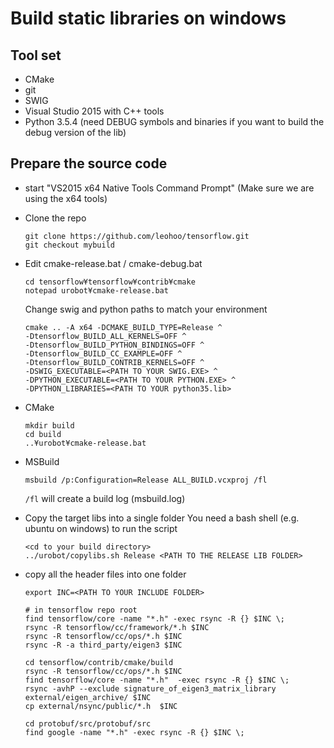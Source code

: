 Build static libraries on windows
=================================

Tool set
--------
* CMake
* git
* SWIG
* Visual Studio 2015 with C++ tools
* Python 3.5.4 (need DEBUG symbols and binaries if you want to build the debug version of the lib)

Prepare the source code
-----------------------
* start "VS2015 x64 Native Tools Command Prompt" (Make sure we are using the x64 tools)
* Clone the repo
  ```text
  git clone https://github.com/leohoo/tensorflow.git
  git checkout mybuild
  ```
* Edit cmake-release.bat / cmake-debug.bat
  ```text
  cd tensorflow¥tensorflow¥contrib¥cmake
  notepad urobot¥cmake-release.bat
  ```
  Change swig and python paths to match your environment
  ```text
  cmake .. -A x64 -DCMAKE_BUILD_TYPE=Release ^
  -Dtensorflow_BUILD_ALL_KERNELS=OFF ^
  -Dtensorflow_BUILD_PYTHON_BINDINGS=OFF ^
  -Dtensorflow_BUILD_CC_EXAMPLE=OFF ^
  -Dtensorflow_BUILD_CONTRIB_KERNELS=OFF ^
  -DSWIG_EXECUTABLE=<PATH TO YOUR SWIG.EXE> ^
  -DPYTHON_EXECUTABLE=<PATH TO YOUR PYTHON.EXE> ^
  -DPYTHON_LIBRARIES=<PATH TO YOUR python35.lib>
  ```
* CMake
  ```text
  mkdir build
  cd build
  ..¥urobot¥cmake-release.bat
  ```
* MSBuild
  ```text
  msbuild /p:Configuration=Release ALL_BUILD.vcxproj /fl
  ```
  `/fl` will create a build log (msbuild.log)
  
* Copy the target libs into a single folder
  You need a bash shell (e.g. ubuntu on windows) to run the script
  
  ```text
  <cd to your build directory>
  ../urobot/copylibs.sh Release <PATH TO THE RELEASE LIB FOLDER>
  ```
* copy all the header files into one folder
  ```text
  export INC=<PATH TO YOUR INCLUDE FOLDER>
  
  # in tensorflow repo root
  find tensorflow/core -name "*.h" -exec rsync -R {} $INC \;
  rsync -R tensorflow/cc/framework/*.h $INC
  rsync -R tensorflow/cc/ops/*.h $INC
  rsync -R -a third_party/eigen3 $INC

  cd tensorflow/contrib/cmake/build
  rsync -R tensorflow/cc/ops/*.h $INC
  find tensorflow/core -name "*.h"  -exec rsync -R {} $INC \;
  rsync -avhP --exclude signature_of_eigen3_matrix_library external/eigen_archive/ $INC
  cp external/nsync/public/*.h  $INC

  cd protobuf/src/protobuf/src
  find google -name "*.h" -exec rsync -R {} $INC \;
  ```
